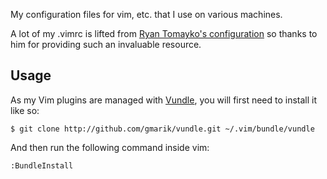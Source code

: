 My configuration files for vim, etc. that I use on various machines.

A lot of my .vimrc is lifted from [Ryan Tomayko's configuration][rtomayko]
so thanks to him for providing such an invaluable resource.

  [rtomayko]: http://github.com/rtomayko/dotfiles

## Usage

As my Vim plugins are managed with [Vundle][], you will first need to install it like so:

    $ git clone http://github.com/gmarik/vundle.git ~/.vim/bundle/vundle

And then run the following command inside vim:

    :BundleInstall

  [Vundle]: https://github.com/gmarik/vundle
